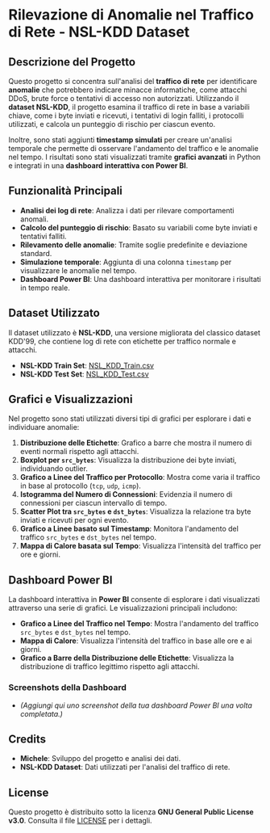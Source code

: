 # Rilevazione di Anomalie nel Traffico di Rete - NSL-KDD Dataset

## Descrizione del Progetto

Questo progetto si concentra sull'analisi del **traffico di rete** per identificare **anomalie** che potrebbero indicare minacce informatiche, come attacchi DDoS, brute force o tentativi di accesso non autorizzati. Utilizzando il **dataset NSL-KDD**, il progetto esamina il traffico di rete in base a variabili chiave, come i byte inviati e ricevuti, i tentativi di login falliti, i protocolli utilizzati, e calcola un punteggio di rischio per ciascun evento.

Inoltre, sono stati aggiunti **timestamp simulati** per creare un'analisi temporale che permette di osservare l'andamento del traffico e le anomalie nel tempo. I risultati sono stati visualizzati tramite **grafici avanzati** in Python e integrati in una **dashboard interattiva con Power BI**.

## Funzionalità Principali

- **Analisi dei log di rete**: Analizza i dati per rilevare comportamenti anomali.
- **Calcolo del punteggio di rischio**: Basato su variabili come byte inviati e tentativi falliti.
- **Rilevamento delle anomalie**: Tramite soglie predefinite e deviazione standard.
- **Simulazione temporale**: Aggiunta di una colonna `timestamp` per visualizzare le anomalie nel tempo.
- **Dashboard Power BI**: Una dashboard interattiva per monitorare i risultati in tempo reale.

## Dataset Utilizzato

Il dataset utilizzato è **NSL-KDD**, una versione migliorata del classico dataset KDD'99, che contiene log di rete con etichette per traffico normale e attacchi.

- **NSL-KDD Train Set**: [NSL_KDD_Train.csv](https://raw.githubusercontent.com/Mamcose/NSL-KDD-Network-Intrusion-Detection/refs/heads/master/NSL_KDD_Train.csv)
- **NSL-KDD Test Set**: [NSL_KDD_Test.csv](https://raw.githubusercontent.com/Mamcose/NSL-KDD-Network-Intrusion-Detection/refs/heads/master/NSL_KDD_Test.csv)

## Grafici e Visualizzazioni

Nel progetto sono stati utilizzati diversi tipi di grafici per esplorare i dati e individuare anomalie:

1. **Distribuzione delle Etichette**: Grafico a barre che mostra il numero di eventi normali rispetto agli attacchi.
2. **Boxplot per `src_bytes`**: Visualizza la distribuzione dei byte inviati, individuando outlier.
3. **Grafico a Linee del Traffico per Protocollo**: Mostra come varia il traffico in base al protocollo (`tcp`, `udp`, `icmp`).
4. **Istogramma del Numero di Connessioni**: Evidenzia il numero di connessioni per ciascun intervallo di tempo.
5. **Scatter Plot tra `src_bytes` e `dst_bytes`**: Visualizza la relazione tra byte inviati e ricevuti per ogni evento.
6. **Grafico a Linee basato sul Timestamp**: Monitora l'andamento del traffico `src_bytes` e `dst_bytes` nel tempo.
7. **Mappa di Calore basata sul Tempo**: Visualizza l'intensità del traffico per ore e giorni.

## Dashboard Power BI

La dashboard interattiva in **Power BI** consente di esplorare i dati visualizzati attraverso una serie di grafici. Le visualizzazioni principali includono:

- **Grafico a Linee del Traffico nel Tempo**: Mostra l'andamento del traffico `src_bytes` e `dst_bytes` nel tempo.
- **Mappa di Calore**: Visualizza l'intensità del traffico in base alle ore e ai giorni.
- **Grafico a Barre della Distribuzione delle Etichette**: Visualizza la distribuzione di traffico legittimo rispetto agli attacchi.

### Screenshots della Dashboard
- *(Aggiungi qui uno screenshot della tua dashboard Power BI una volta completata.)*

## Credits

- **Michele**: Sviluppo del progetto e analisi dei dati.
- **NSL-KDD Dataset**: Dati utilizzati per l'analisi del traffico di rete.

## License

Questo progetto è distribuito sotto la licenza **GNU General Public License v3.0**. Consulta il file [LICENSE](LICENSE) per i dettagli.
